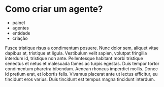 # Como criar um agente?

- painel
- agentes
- entidade
- criação

Fusce tristique risus a condimentum posuere. Nunc dolor sem, aliquet vitae dapibus at, tristique et ligula. Vestibulum velit sapien, volutpat fringilla interdum id, tristique non ante. Pellentesque habitant morbi tristique senectus et netus et malesuada fames ac turpis egestas. Duis tempor tortor condimentum pharetra bibendum. Aenean rhoncus imperdiet mollis. Donec id pretium erat, et lobortis felis. Vivamus placerat ante ut lectus efficitur, eu tincidunt eros varius. Duis tincidunt est tempus magna tincidunt interdum.